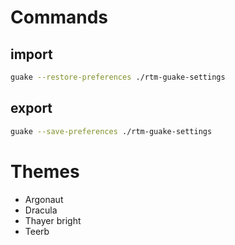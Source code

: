 # Commands

## import

```bash
guake --restore-preferences ./rtm-guake-settings

```

## export

```bash
guake --save-preferences ./rtm-guake-settings
```

# Themes

- Argonaut
- Dracula
- Thayer bright
- Teerb
